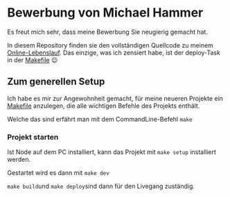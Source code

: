 # Bewerbung von Michael Hammer

Es freut mich sehr, dass meine Bewerbung Sie neugierig gemacht hat.

In diesem Repository finden sie den vollständigen Quellcode zu meinem [Online-Lebenslauf](https://hammer-bewerbung.de/). Das einzige, was ich zensiert habe, ist der deploy-Task in der [Makefile](./Makefile) 😉

## Zum generellen Setup

Ich habe es mir zur Angewohnheit gemacht, für meine neueren Projekte ein [Makefile](./Makefile) anzulegen, die alle wichtigen Befehle des Projekts enthält. 

Welche das sind erfährt man mit dem CommandLine-Befehl `make`


### Projekt starten

Ist Node auf dem PC installiert, kann das Projekt mit `make setup` installiert werden.

Gestartet wird es dann mit `make dev`

`make build`und `make deploy`sind dann für den Livegang zuständig.